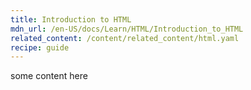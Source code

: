```yaml
---
title: Introduction to HTML
mdn_url: /en-US/docs/Learn/HTML/Introduction_to_HTML
related_content: /content/related_content/html.yaml
recipe: guide
---
```

some content here
